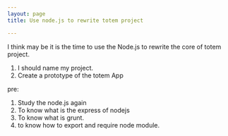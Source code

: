 ```yaml
---
layout: page
title: Use node.js to rewrite totem project

---
```


I think may be it is the time to use the Node.js to rewrite the core of totem project.

1. I should name my project.
2. Create a prototype of the totem App

pre:
1. Study the node.js again
2. To know what is the express of nodejs
3. To know what is grunt.
4. to know how to export and require node module.
